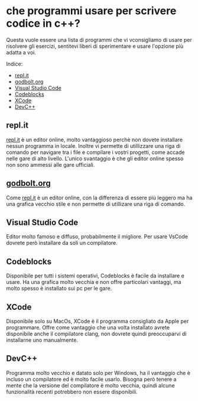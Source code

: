# che programmi usare per scrivere codice in c++?

Questa vuole essere una lista di programmi
che vi vconsigliamo di usare per risolvere gli esercizi,
sentitevi liberi di sperimentare e usare l'opzione
più adatta a voi.

Indice:
* [repl.it](#replit)
* [godbolt.org](#godboltorg)
* [Visual Studio Code](#visual-studio-code)
* [Codeblocks](#codeblocks)
* [XCode](#xcode)
* [DevC++](#devc)

## repl.it
[repl.it](replt.it) è un editor online, molto vantaggioso
perchè non dovete installare nessun programma in locale.
Inoltre vi permette di utillizzare una riga di comando
per navigare tra i file e compilare i vostri progetti,
come accade nelle gare di alto livello. L'unico
svantaggio è che gli editor online spesso non sono ammessi
alle gare ufficiali.

## [godbolt.org](https://godbolt.org/)
Come [repl.it](#replit) è un editor online, con la differenza
di essere più leggero ma ha una grafica vecchio stile e non
permette di utillizare una riga di comando.

## Visual Studio Code
Editor molto famoso e diffuso, probabilmente il migliore.
Per usare VsCode dovrete però installare da soli un compilatore.

## Codeblocks
Disponibile per tutti i sistemi operativi, Codeblocks è facile da installare
e usare. Ha una grafica molto vecchia e non offre particolari vantaggi,
ma molto spesso è installato sui pc per le gare.

## XCode
Disponibile solo su MacOs, XCode è il programma consigliato da Apple per programmare.
Offre come vantaggio che una volta installato avrete disponibile anche il compilatore
clang, non dovrete quindi preoccuparvi di installarne uno manualmente.

## DevC++
Programma molto vecchio e datato solo per Windows, ha il vantaggio che
è incluso un compilatore ed è molto facile usarlo.
Bisogna però tenere a mente che la versione del compilatore è molto vecchia,
quindi alcune funzionalità recenti potrebbero non essere disponibili.
